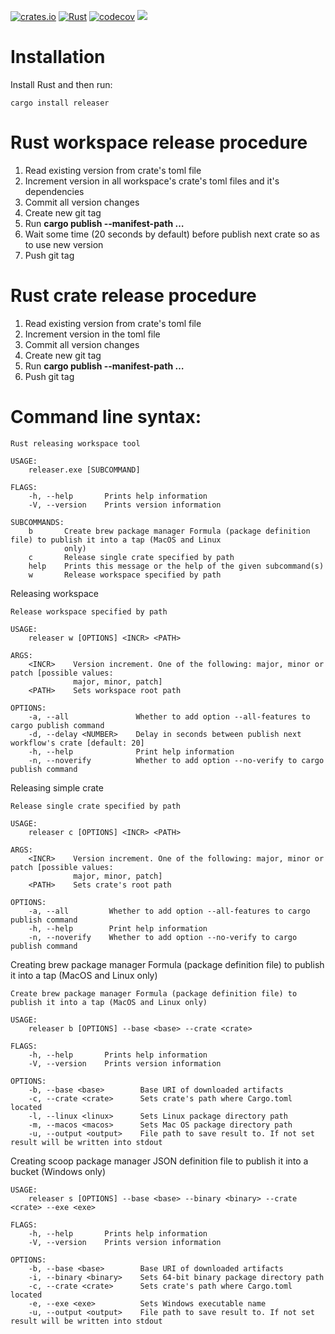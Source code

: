 [![crates.io](https://img.shields.io/crates/v/releaser.svg)](https://crates.io/crates/releaser)
[![Rust](https://github.com/aegoroff/releaser/actions/workflows/rust.yml/badge.svg)](https://github.com/aegoroff/releaser/actions/workflows/rust.yml)
[![codecov](https://codecov.io/gh/aegoroff/releaser/branch/master/graph/badge.svg?token=A2vtLxosWU)](https://codecov.io/gh/aegoroff/releaser)
[![](https://tokei.rs/b1/github/aegoroff/releaser?category=code)](https://github.com/XAMPPRocky/tokei)

# Installation
Install Rust and then run:
```shell
cargo install releaser
```
# Rust workspace release procedure
1. Read existing version from crate's toml file
2. Increment version in all workspace's crate's toml files and it's dependencies
3. Commit all version changes
4. Create new git tag
5. Run **cargo publish --manifest-path …**
6. Wait some time (20 seconds by default) before publish next crate so as to use new version   
7. Push git tag

# Rust crate release procedure
1. Read existing version from crate's toml file
2. Increment version in the toml file
3. Commit all version changes
4. Create new git tag
5. Run **cargo publish --manifest-path …**
6. Push git tag

# Command line syntax:
```
Rust releasing workspace tool

USAGE:
    releaser.exe [SUBCOMMAND]

FLAGS:
    -h, --help       Prints help information
    -V, --version    Prints version information

SUBCOMMANDS:
    b       Create brew package manager Formula (package definition file) to publish it into a tap (MacOS and Linux
            only)
    c       Release single crate specified by path
    help    Prints this message or the help of the given subcommand(s)
    w       Release workspace specified by path
```
Releasing workspace
```
Release workspace specified by path

USAGE:
    releaser w [OPTIONS] <INCR> <PATH>

ARGS:
    <INCR>    Version increment. One of the following: major, minor or patch [possible values:
              major, minor, patch]
    <PATH>    Sets workspace root path

OPTIONS:
    -a, --all               Whether to add option --all-features to cargo publish command
    -d, --delay <NUMBER>    Delay in seconds between publish next workflow's crate [default: 20]
    -h, --help              Print help information
    -n, --noverify          Whether to add option --no-verify to cargo publish command
```
Releasing simple crate
```
Release single crate specified by path

USAGE:
    releaser c [OPTIONS] <INCR> <PATH>

ARGS:
    <INCR>    Version increment. One of the following: major, minor or patch [possible values:
              major, minor, patch]
    <PATH>    Sets crate's root path

OPTIONS:
    -a, --all         Whether to add option --all-features to cargo publish command
    -h, --help        Print help information
    -n, --noverify    Whether to add option --no-verify to cargo publish command
```
Creating brew package manager Formula (package definition file) to publish it into a tap (MacOS and Linux
only)
```
Create brew package manager Formula (package definition file) to publish it into a tap (MacOS and Linux only)

USAGE:
    releaser b [OPTIONS] --base <base> --crate <crate>

FLAGS:
    -h, --help       Prints help information
    -V, --version    Prints version information

OPTIONS:
    -b, --base <base>        Base URI of downloaded artifacts
    -c, --crate <crate>      Sets crate's path where Cargo.toml located
    -l, --linux <linux>      Sets Linux package directory path
    -m, --macos <macos>      Sets Mac OS package directory path
    -u, --output <output>    File path to save result to. If not set result will be written into stdout
```
Creating scoop package manager JSON definition file to publish it into a bucket (Windows only)
```
USAGE:
    releaser s [OPTIONS] --base <base> --binary <binary> --crate <crate> --exe <exe>

FLAGS:
    -h, --help       Prints help information
    -V, --version    Prints version information

OPTIONS:
    -b, --base <base>        Base URI of downloaded artifacts
    -i, --binary <binary>    Sets 64-bit binary package directory path
    -c, --crate <crate>      Sets crate's path where Cargo.toml located
    -e, --exe <exe>          Sets Windows executable name
    -u, --output <output>    File path to save result to. If not set result will be written into stdout
```
